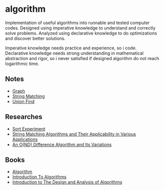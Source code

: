 # algorithm

Implementation of useful algorithms into runnable and tested computer codes. Designed using imperative knowledge to understand and correctly solve problems. Analyzed using declarative knowledge to do optimizations and discover better solutions.

Imperative knowledge needs practice and experience, so i code. Declarative knowledge needs strong understanding in mathematical abstraction and rigor, so i never satisfied if designed algorithm do not reach logarithmic time.

## Notes
* [Graph](notes/Introduction%20to%20Algorithms%20Ch%206%20Graph%20Algorithm.pdf)
* [String Matching](notes/Introduction%20to%20Algorithms%20Ch%2032%20String%20Matching.pdf)
* [Union Find](notes/Algorithm%20Ch.%201.5%20Union-Find.pdf)

## Researches
* [Sort Experiment](researches/sort_experiment.pdf)
* [String Matching Algorithms and Their Applicability in Various Applications](researches/String_Matching_Algorithms_and_Their_Applicability_in_Various_Applications.pdf)
* [An O(ND) Difference Algorithm and Its Variations](researches/An_O_ND_Difference_Algorithm_and_Its_Variations.pdf)

## Books
* [Algorithm](http://algs4.cs.princeton.edu/home/)
* [Introduction To Algorithms](https://mitpress.mit.edu/books/introduction-algorithms)
* [Introduction to The Design and Analysis of Algorithms](https://www.pearson.com/us/higher-education/program/Levitin-Introduction-to-the-Design-and-Analysis-of-Algorithms-3rd-Edition/PGM223052.html)
